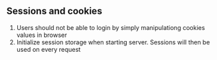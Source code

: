 ## Sessions and cookies

1. Users should not be able to login by simply manipulationg cookies values in browser
2. Initialize session storage when starting server. Sessions will then be used on every request